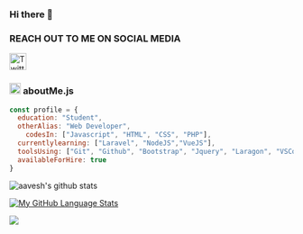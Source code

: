 ### Hi there 👋

<!--
**tyroklone/tyroklone** is a ✨ _special_ ✨ repository because its `README.md` (this file) appears on your GitHub profile.

Here are some ideas to get you started:

- 🔭 I’m currently working on ...
- 🌱 I’m currently learning ...
- 👯 I’m looking to collaborate on ...
- 🤔 I’m looking for help with ...
- 💬 Ask me about ...
- 📫 How to reach me: ...
- 😄 Pronouns: ...
- ⚡ Fun fact: ...
-->

<h3 align="left"><strong>REACH OUT TO ME ON SOCIAL MEDIA</strong></h3>

<a target="_blank" href="https://twitter.com/tyroklonejnr">
<img src="https://pitlochryfestivaltheatre.com/wp-content/uploads/2020/04/2-27646_twitter-logo-png-transparent-background-logo-twitter-png-1024x1024.png" width="30px" height="30px" alt="Twitter Badge">
</a>

<br>

###  <img src="https://media.giphy.com/media/ln7z2eWriiQAllfVcn/giphy.gif" height="20"> **aboutMe.js**

```javascript
const profile = {
  education: "Student",
  otherAlias: "Web Developer",
    codesIn: ["Javascript", "HTML", "CSS", "PHP"],
  currentlylearning: ["Laravel", "NodeJS","VueJS"],
  toolsUsing: ["Git", "Github", "Bootstrap", "Jquery", "Laragon", "VSCode"],
  availableForHire: true
}
```

![aavesh's github stats](https://github-readme-stats.vercel.app/api?username=tyroklone&bg_color=fafafa&hide_border=true&line_height=25&title_color=0c0c0d&text_color=141414&hide=["issues","prs"])

[![My GitHub Language Stats](https://github-readme-stats.vercel.app/api/top-langs/?username=tyroklone&langs_count=5)]()


![](https://visitor-badge.glitch.me/badge?page_id=tyroklone)
